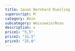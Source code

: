 ```yaml
---
title: Jason Bernhard Riesling
superscript: M
category: Wein
subcategory: Weisswein/Rose
description: x
price1: "5,5"
price2: "12,5"
price3: "25,0"
---
```

